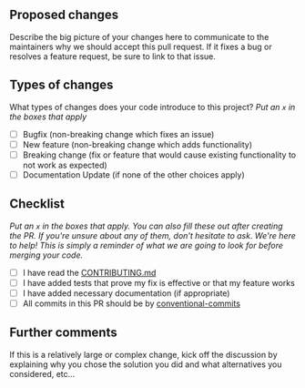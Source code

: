 ## Proposed changes

Describe the big picture of your changes here to communicate to the maintainers why we should accept this pull request. If it fixes a bug or resolves a feature request, be sure to link to that issue.

## Types of changes

What types of changes does your code introduce to this project?
_Put an `x` in the boxes that apply_

- [ ] Bugfix (non-breaking change which fixes an issue)
- [ ] New feature (non-breaking change which adds functionality)
- [ ] Breaking change (fix or feature that would cause existing functionality to not work as expected)
- [ ] Documentation Update (if none of the other choices apply)

## Checklist

_Put an `x` in the boxes that apply. You can also fill these out after creating the PR. If you're unsure about any of them, don't hesitate to ask. We're here to help! This is simply a reminder of what we are going to look for before merging your code._

- [ ] I have read the [CONTRIBUTING.md](../../docs//CONTRIBUTING.md)
- [ ] I have added tests that prove my fix is effective or that my feature works
- [ ] I have added necessary documentation (if appropriate)
- [ ] All commits in this PR should be by [conventional-commits](https://www.conventionalcommits.org/en/v1.0.0/)

## Further comments

If this is a relatively large or complex change, kick off the discussion by explaining why you chose the solution you did and what alternatives you considered, etc...
